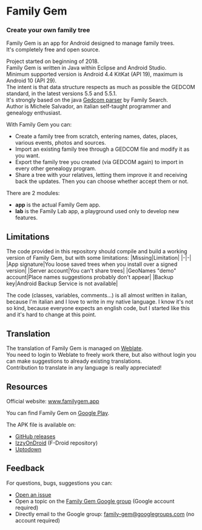 # Family Gem
### Create your own family tree

Family Gem is an app for Android designed to manage family trees.<br>
It's completely free and open source.

Project started on beginning of 2018.<br>
Family Gem is written in Java within Eclipse and Android Studio.<br>
Minimum supported version is Android 4.4 KitKat (API 19), maximum is Android 10 (API 29).<br>
The intent is that data structure respects as much as possible the GEDCOM standard, in the latest versions 5.5 and 5.5.1.<br>
It's strongly based on the java [Gedcom parser](https://github.com/FamilySearch/Gedcom) by Family Search.<br>
Author is Michele Salvador, an italian self-taught programmer and genealogy enthusiast.

With Family Gem you can:
- Create a family tree from scratch, entering names, dates, places, various events, photos and sources.
- Import an existing family tree through a GEDCOM file and modify it as you want.
- Export the family tree you created (via GEDCOM again) to import in every other genealogy program.
- Share a tree with your relatives, letting them improve it and receiving back the updates. Then you can choose whether accept them or not.

There are 2 modules:
- **app** is the actual Family Gem app.
- **lab** is the Family Lab app, a playground used only to develop new features.

## Limitations
The code provided in this repository should compile and build a working version of Family Gem, but with some limitations:
|Missing|Limitation|
|-|-|
|App signature|You loose saved trees when you install over a signed version|
|Server account|You can't share trees|
|GeoNames "demo" account|Place names suggestions probably don't appear|
|Backup key|Android Backup Service is not available|

The code (classes, variables, comments...) is all almost written in italian, because I'm italian and I love to write in my native language. I know it's not so kind, because everyone expects an english code, but I started like this and it's hard to change at this point.

## Translation
The translation of Family Gem is managed on [Weblate](https://hosted.weblate.org/projects/family-gem/app/).<br>
You need to login to Weblate to freely work there, but also without login you can make suggestions to already existing translations.<br>
Contribution to translate in any language is really appreciated!

## Resources
Official website: www.familygem.app

You can find Family Gem on [Google Play](https://play.google.com/store/apps/details?id=app.familygem).

The APK file is available on:
- [GitHub releases](https://github.com/michelesalvador/FamilyGem/releases)
- [IzzyOnDroid](https://apt.izzysoft.de/fdroid/index/apk/app.familygem) (F-Droid repository)
- [Uptodown](https://family-gem.en.uptodown.com)

## Feedback
For questions, bugs, suggestions you can:
- [Open an issue](https://github.com/michelesalvador/FamilyGem/issues)
- Open a topic on the [Family Gem Google group](https://groups.google.com/forum/#!forum/family-gem) (Google account required)
- Directly email to the Google group: family-gem@googlegroups.com (no account required)